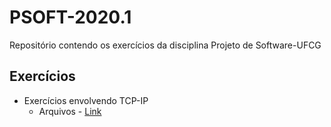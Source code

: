 # PSOFT-2020.1
Repositório contendo os exercícios da disciplina Projeto de Software-UFCG

## Exercícios
- Exercícios envolvendo TCP-IP
  - Arquivos - [Link](https://github.com/nayarasps/PSOFT-2020.1/tree/master/TCP-IP)
